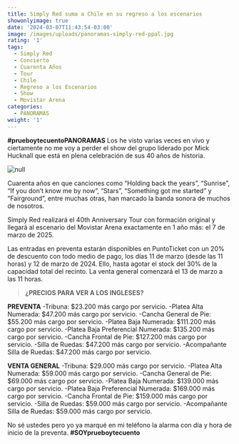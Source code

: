 ```yaml
---
title: Simply Red suma a Chile en su regreso a los escenarios
showonlyimage: true
date: '2024-03-07T11:43:54-03:00'
image: /images/uploads/panoramas-simply-red-ppal.jpg
rating: '1'
tags:
  - Simply Red
  - Concierto
  - Cuarenta Años
  - Tour
  - Chile
  - Regreso a los Escenarios
  - Show
  - Movistar Arena
categories:
  - PANORAMAS
weight: '1'
---
```

**\#prueboytecuentoPANORAMAS** Los he visto varias veces en vivo y ciertamente no me voy a perder el show del grupo liderado por Mick Hucknall que está en plena celebración de sus 40 años de historia.

<!--more-->

![null](/images/uploads/panoramas-simply-red-ppal.jpg)

Cuarenta años en que canciones como “Holding back the years”, “Sunrise”, “If you don’t know me by now”, “Stars”, “Something got me started” y “Fairground”, entre muchas otras, han marcado la banda sonora de muchos de nosotros. 

Simply Red realizará el 40th Anniversary Tour con formación original y llegará al escenario del Movistar Arena exactamente en 1 año más: el 7 de marzo de 2025.

Las entradas en preventa estarán disponibles en PuntoTicket con un 20% de descuento con todo medio de pago, los días 11 de marzo (desde las 11 horas) y 12 de marzo de 2024. Ello, hasta agotar el stock del 30% de la capacidad total del recinto. La venta general comenzará el 13 de marzo a las 11 horas.

> **¿PRECIOS PARA VER A LOS INGLESES?**

**PREVENTA**
-Tribuna: $23.200 más cargo por servicio.
-Platea Alta Numerada: $47.200 más cargo por servicio.
-Cancha General de Pie: $55.200 más cargo por servicio.
-Platea Baja Numerada: $111.200 más cargo por servicio.
-Platea Baja Preferencial Numerada: $135.200 más cargo por servicio.
-Cancha Frontal de Pie: $127.200 más cargo por servicio.
-Silla de Ruedas: $47.200 más cargo por servicio.
-Acompañante Silla de Ruedas: $47.200 más cargo por servicio.

**VENTA GENERAL**
-Tribuna: $29.000 más cargo por servicio.
-Platea Alta Numerada: $59.000 más cargo por servicio.
-Cancha General de Pie: $69.000 más cargo por servicio.
-Platea Baja Numerada: $139.000 más cargo por servicio.
-Platea Baja Preferencial Numerada: $169.000 más cargo por servicio.
-Cancha Frontal de Pie: $159.000 más cargo por servicio.
-Silla de Ruedas: $59.000 más cargo por servicio.
-Acompañante Silla de Ruedas: $59.000 más cargo por servicio.

No sé ustedes pero yo ya marqué en mi teléfono la alarma con día y hora de inicio de la preventa. **\#SOYprueboytecuento**
